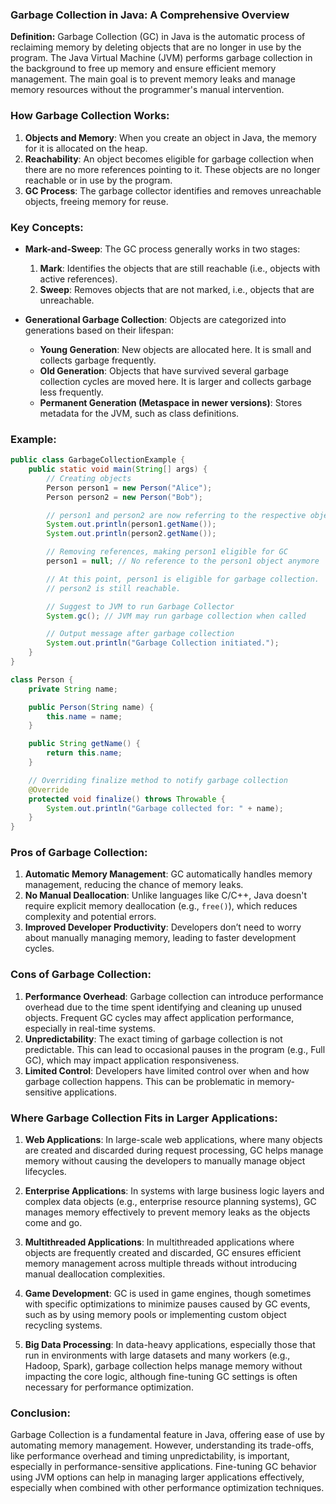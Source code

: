 ### Garbage Collection in Java: A Comprehensive Overview

**Definition:**
Garbage Collection (GC) in Java is the automatic process of reclaiming memory by deleting objects that are no longer in use by the program. The Java Virtual Machine (JVM) performs garbage collection in the background to free up memory and ensure efficient memory management. The main goal is to prevent memory leaks and manage memory resources without the programmer's manual intervention.

### How Garbage Collection Works:

1. **Objects and Memory**: When you create an object in Java, the memory for it is allocated on the heap.
2. **Reachability**: An object becomes eligible for garbage collection when there are no more references pointing to it. These objects are no longer reachable or in use by the program.
3. **GC Process**: The garbage collector identifies and removes unreachable objects, freeing memory for reuse.

### Key Concepts:

- **Mark-and-Sweep**: The GC process generally works in two stages:

  1.  **Mark**: Identifies the objects that are still reachable (i.e., objects with active references).
  2.  **Sweep**: Removes objects that are not marked, i.e., objects that are unreachable.

- **Generational Garbage Collection**: Objects are categorized into generations based on their lifespan:
  - **Young Generation**: New objects are allocated here. It is small and collects garbage frequently.
  - **Old Generation**: Objects that have survived several garbage collection cycles are moved here. It is larger and collects garbage less frequently.
  - **Permanent Generation (Metaspace in newer versions)**: Stores metadata for the JVM, such as class definitions.

### Example:

```java
public class GarbageCollectionExample {
    public static void main(String[] args) {
        // Creating objects
        Person person1 = new Person("Alice");
        Person person2 = new Person("Bob");

        // person1 and person2 are now referring to the respective objects
        System.out.println(person1.getName());
        System.out.println(person2.getName());

        // Removing references, making person1 eligible for GC
        person1 = null; // No reference to the person1 object anymore

        // At this point, person1 is eligible for garbage collection.
        // person2 is still reachable.

        // Suggest to JVM to run Garbage Collector
        System.gc(); // JVM may run garbage collection when called

        // Output message after garbage collection
        System.out.println("Garbage Collection initiated.");
    }
}

class Person {
    private String name;

    public Person(String name) {
        this.name = name;
    }

    public String getName() {
        return this.name;
    }

    // Overriding finalize method to notify garbage collection
    @Override
    protected void finalize() throws Throwable {
        System.out.println("Garbage collected for: " + name);
    }
}
```

### Pros of Garbage Collection:

1. **Automatic Memory Management**: GC automatically handles memory management, reducing the chance of memory leaks.
2. **No Manual Deallocation**: Unlike languages like C/C++, Java doesn't require explicit memory deallocation (e.g., `free()`), which reduces complexity and potential errors.
3. **Improved Developer Productivity**: Developers don’t need to worry about manually managing memory, leading to faster development cycles.

### Cons of Garbage Collection:

1. **Performance Overhead**: Garbage collection can introduce performance overhead due to the time spent identifying and cleaning up unused objects. Frequent GC cycles may affect application performance, especially in real-time systems.
2. **Unpredictability**: The exact timing of garbage collection is not predictable. This can lead to occasional pauses in the program (e.g., Full GC), which may impact application responsiveness.
3. **Limited Control**: Developers have limited control over when and how garbage collection happens. This can be problematic in memory-sensitive applications.

### Where Garbage Collection Fits in Larger Applications:

1. **Web Applications**: In large-scale web applications, where many objects are created and discarded during request processing, GC helps manage memory without causing the developers to manually manage object lifecycles.
2. **Enterprise Applications**: In systems with large business logic layers and complex data objects (e.g., enterprise resource planning systems), GC manages memory effectively to prevent memory leaks as the objects come and go.

3. **Multithreaded Applications**: In multithreaded applications where objects are frequently created and discarded, GC ensures efficient memory management across multiple threads without introducing manual deallocation complexities.

4. **Game Development**: GC is used in game engines, though sometimes with specific optimizations to minimize pauses caused by GC events, such as by using memory pools or implementing custom object recycling systems.

5. **Big Data Processing**: In data-heavy applications, especially those that run in environments with large datasets and many workers (e.g., Hadoop, Spark), garbage collection helps manage memory without impacting the core logic, although fine-tuning GC settings is often necessary for performance optimization.

### Conclusion:

Garbage Collection is a fundamental feature in Java, offering ease of use by automating memory management. However, understanding its trade-offs, like performance overhead and timing unpredictability, is important, especially in performance-sensitive applications. Fine-tuning GC behavior using JVM options can help in managing larger applications effectively, especially when combined with other performance optimization techniques.
